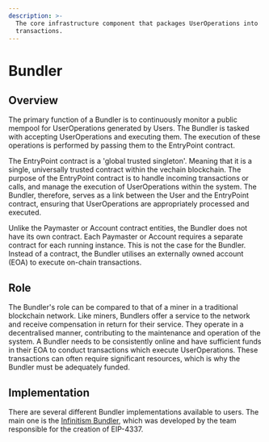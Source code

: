 ```yaml
---
description: >-
  The core infrastructure component that packages UserOperations into
  transactions.
---
```


# Bundler

## Overview

The primary function of a Bundler is to continuously monitor a public mempool for UserOperations generated by Users. The Bundler is tasked with accepting UserOperations and executing them. The execution of these operations is performed by passing them to the EntryPoint contract.

The EntryPoint contract is a 'global trusted singleton'. Meaning that it is a single, universally trusted contract within the vechain blockchain. The purpose of the EntryPoint contract is to handle incoming transactions or calls, and manage the execution of UserOperations within the system. The Bundler, therefore, serves as a link between the User and the EntryPoint contract, ensuring that UserOperations are appropriately processed and executed.

Unlike the Paymaster or Account contract entities, the Bundler does not have its own contract. Each Paymaster or Account requires a separate contract for each running instance. This is not the case for the Bundler. Instead of a contract, the Bundler utilises an externally owned account (EOA) to execute on-chain transactions.

## Role

The Bundler's role can be compared to that of a miner in a traditional blockchain network. Like miners, Bundlers offer a service to the network and receive compensation in return for their service. They operate in a decentralised manner, contributing to the maintenance and operation of the system. A Bundler needs to be consistently online and have sufficient funds in their EOA to conduct transactions which execute UserOperations. These transactions can often require significant resources, which is why the Bundler must be adequately funded.

## Implementation

There are several different Bundler implementations available to users. The main one is the [Infinitism Bundler](https://github.com/eth-infinitism/bundler), which was developed by the team responsible for the creation of EIP-4337.
